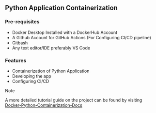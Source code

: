 ## Python Application Containerization 

### Pre-requisites

- Docker Desktop Installed with a DockerHub Account
- A Github Account for GitHub Actions (For Configuring CI/CD pipeline)
- Gitbash
- Any text editor/IDE preferably VS Code


### Features

- Containerization of Python Application
- Developing the app
- Configuring CI/CD

>[!NOTE]
>
> A more detailed tutorial guide on the project can be found by visiting <a href="https://docs.docker.com/language/python/">Docker-Python-Containerization-Docs</a>

